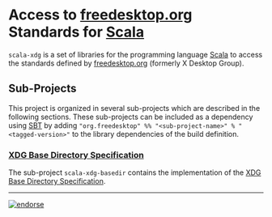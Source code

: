 # Access to [freedesktop.org][xdg] Standards for [Scala][scala]

`scala-xdg` is a set of libraries for the programming language [Scala][scala] to access the
standards defined by [freedesktop.org][xdg] (formerly X Desktop Group).

## Sub-Projects

This project is organized in several sub-projects which are described in the following sections.
These sub-projects can be included as a dependency using [SBT][sbt] by adding
`"org.freedesktop" %% "<sub-project-name>" % "<tagged-version>"` to the library dependencies of the
build definition.

### [XDG Base Directory Specification][basedir]

The sub-project `scala-xdg-basedir` contains the implementation of the [XDG Base Directory
Specification][basedir].


[xdg]: http://www.freedesktop.org/
[scala]: http://scala-lang.org/
[sbt]: http://www.scala-sbt.org/
[basedir]: http://standards.freedesktop.org/basedir-spec/basedir-spec-latest.html


---

[![endorse](http://api.coderwall.com/wookietreiber/endorsecount.png)](http://coderwall.com/wookietreiber)

